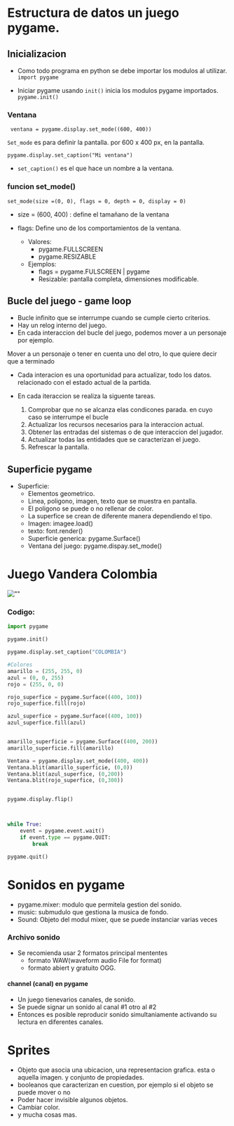 # Estructura de datos un juego pygame.

## Inicializacion

- Como todo programa en python se debe importar los modulos al utilizar. 
```import pygame```

- Iniciar pygame usando ```init()``` inicia los modulos pygame importados.
``` pygame.init() ```

### Ventana

``` ventana = pygame.display.set_mode((600, 400))```

 ```Set_mode```
 es para definir la pantalla. por 600 x 400 px, en la pantalla. 

 ``` pygame.display.set_caption("Mi ventana") ```

- `set_caption()` es el que hace un nombre a la ventana.

### funcion set_mode()

`set_mode(size =(0, 0), flags = 0, depth = 0, display = 0)`

- size = (600, 400) : define el tamañano de la ventana

- flags: Define uno de los comportamientos de la ventana.
     - Valores:
       - pygame.FULLSCREEN
       - pygame.RESIZABLE
    - Ejemplos:
       - flags = pygame.FULSCREEN | pygame
       - Resizable: pantalla completa, dimensiones modificable.

## Bucle del juego - game loop
- Bucle infinito que se interrumpe cuando se cumple cierto criterios.
- Hay un relog interno del juego. 
- En cada interaccion del bucle del juego, podemos mover a un personaje por ejemplo. 

Mover a un personaje o tener en cuenta uno del otro, lo que quiere decir que a terminado

- Cada interacion es una oportunidad para actualizar, todo los datos. relacionado con el estado actual de la partida. 

- En cada iteraccion se realiza la siguente tareas.
   1. Comprobar que no se alcanza elas condicones parada. en cuyo caso se interrumpe el bucle
   2. Actualizar los recursos necesarios para la interaccion actual.
   3. Obtener las entradas del sistemas o de que interaccion del jugador.
   4. Actualizar todas las entidades que se caracterizan el juego.
   5. Refrescar la pantalla.


## Superficie pygame
- Superficie:
    - Elementos geometrico.
    - Linea, poligono, imagen, texto que se muestra en pantalla. 
    - El poligono se puede o no rellenar de color.
    - La superfice se crean de diferente manera dependiendo el tipo.
    - Imagen: imagee.load()
    - texto: font.render()
    - Superficie generica: pygame.Surface()
    - Ventana del juego: pygame.dispay.set_mode()

# Juego Vandera Colombia

![""](screen.jpg)

### Codigo: 

```Python
import pygame

pygame.init()

pygame.display.set_caption("COLOMBIA")

#Colores 
amarillo = (255, 255, 0)
azul = (0, 0, 255)
rojo = (255, 0, 0)

rojo_superfice = pygame.Surface((400, 100))
rojo_superfice.fill(rojo)

azul_superfice = pygame.Surface((400, 100))
azul_superfice.fill(azul)


amarillo_superficie = pygame.Surface((400, 200))
amarillo_superficie.fill(amarillo)

Ventana = pygame.display.set_mode((400, 400))
Ventana.blit(amarillo_superficie, (0,0))
Ventana.blit(azul_superfice, (0,200))
Ventana.blit(rojo_superfice, (0,300))


pygame.display.flip()



while True:
    event = pygame.event.wait()
    if event.type == pygame.QUIT:
        break

pygame.quit()
```


# Sonidos en pygame
- pygame.mixer: modulo que permitela gestion del sonido.
- music: submudulo que gestiona la musica de fondo.
- Sound: Objeto del modul mixer, que se puede instanciar varias veces

### Archivo sonido 
- Se recomienda usar 2 formatos principal mententes 
  - formato WAW(waveform audio File for format)
  - formato abiert y gratuito OGG.
#### channel (canal) en pygame
- Un juego tienevarios canales, de sonido.
- Se puede signar un sonido al canal #1 otro al #2 
- Entonces es posible reproducir sonido simultaniamente activando su lectura en diferentes canales. 


# Sprites 
- Objeto que asocia una ubicacion, una representacion grafica. 
esta o aquella imagen.
y conjunto de propiedades. 
- booleanos que caracterizan en cuestion, por ejemplo si el objeto se puede mover o no
- Poder hacer invisible algunos objetos. 
- Cambiar color.
- y mucha cosas mas.